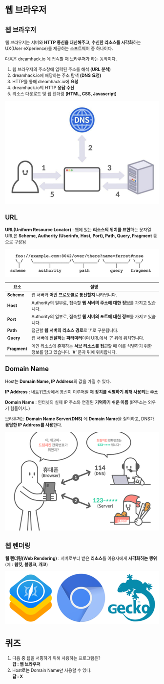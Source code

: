 # 웹 브라우저  
## 웹 브라우저  
웹 브라우저는 서버와 **HTTP 통신을 대신해주고**, **수신한 리소스를 시각화**하는 UX(User eXperience)를 제공하는 소프트웨어 중 하나이다.  

다음은 dreamhack.io 에 접속할 때 브라우저가 하는 동작이다.  

1. 웹 브라우저의 주소창에 입력된 주소를 해석 **(URL 분석)**  
2. dreamhack.io에 해당하는 주소 탐색 **(DNS 요청)**  
3. HTTP를 통해 dreamhack.io에 **요청**  
4. dreamhack.io의 HTTP **응답 수신**  
5. 리소스 다운로드 및 웹 렌더링 **(HTML, CSS, Javascript)**

<img src="1.png">  

## URL  
**URL(Uniform Resource Locator)** : 웹에 있는 **리소스의 위치를 표현**하는 문자열  
URL은 **Scheme, Authority (Userinfo, Host, Port), Path, Query, Fragment** 등으로 구성됨  

<img src="2.png">  

|요소|설명|
|---|---|
|**Scheme**|웹 서버와 **어떤 프로토콜로 통신할지** 나타냅니다.| 
|**Host**|Authority의 일부로, 접속할 **웹 서버의 주소에 대한 정보**를 가지고 있습니다.|
|**Port**|Authority의 일부로, 접속할 **웹 서버의 포트에 대한 정보**를 가지고 있습니다.|
|**Path**|접근할 **웹 서버의 리소스 경로**로 '/'로 구분됩니다.|
|**Query**|웹 서버에 **전달하는 파라미터**이며 URL에서 '?' 뒤에 위치합니다.|
|**Fragment**|메인 리소스에 존재하는 **서브 리소스를 접근**할 때 이를 식별하기 위한 정보를 담고 있습니다. '#' 문자 뒤에 위치합니다.|

## Domain Name  
Host는 **Domain Name, IP Address**의 값을 가질 수 있다.  

**IP Address** : 네트워크상에서 통신이 이루어질 때 **장치를 식별하기 위해 사용되는 주소**  

**Domain Name** : 인터넷의 실제 IP 주소와 연결된 **기억하기 쉬운 이름** (IP주소는 외우기 힘들어서..)  

브라우저는 **Domain Name Server(DNS)** 에 **Domain Name**을 질의하고, DNS가 **응답한 IP Address를 사용**한다.  

<img src="3.png">  

## 웹 렌더링  
**웹 렌더링(Web Rendering)** : 서버로부터 받은 **리소스**를 이용자에게 **시각화하는 행위** (예 : **웹킷, 블링크, 개코**)  

<img src="4.png">  

# 퀴즈  
1. 다음 중 웹을 서핑하기 위해 사용하는 프로그램은?  
**답 : 웹 브라우저**
2. Host로는 Domain Name만 사용할 수 있다.  
**답 : X**
